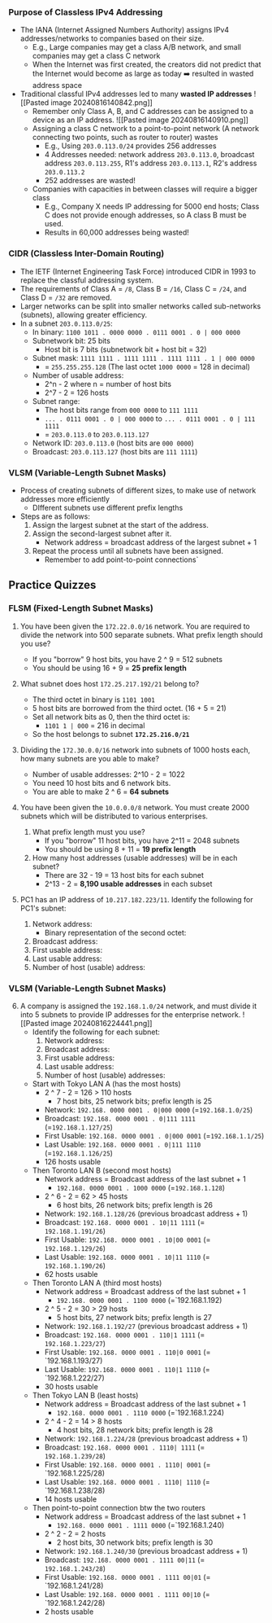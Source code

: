 ### Purpose of Classless IPv4 Addressing
- The IANA (Internet Assigned Numbers Authority) assigns IPv4 addresses/networks to companies based on their size.
	- E.g., Large companies may get a class A/B network, and small companies may get a class C network
	- When the Internet was first created, the creators did not predict that the Internet would become as large as today ➡️ resulted in wasted address space 
- Traditional classful IPv4 addresses led to many **wasted IP addresses**
	![[Pasted image 20240816140842.png]]
	- Remember only Class A, B, and C addresses can be assigned to a device as an IP address.
	![[Pasted image 20240816140910.png]]
	- Assigning a class C network to a point-to-point network (A network connecting two points, such as router to router) wastes
		- E.g., Using `203.0.113.0/24` provides 256 addresses 
		- 4 Addresses needed: network address `203.0.113.0`, broadcast address `203.0.113.255`, R1's address `203.0.113.1`, R2's address `203.0.113.2`
		- 252 addresses are wasted!
	- Companies with capacities in between classes will require a bigger class 
		- E.g., Company X needs IP addressing for 5000 end hosts; Class C does not provide enough addresses, so A class B must be used.
		- Results in 60,000 addresses being wasted!
### CIDR (Classless Inter-Domain Routing)
- The IETF (Internet Engineering Task Force) introduced CIDR in 1993 to replace the classful addressing system.
- The requirements of Class A = `/8`, Class B = `/16`, Class C = `/24`, and Class D = `/32` are removed.
- Larger networks can be split into smaller networks called sub-networks (subnets), allowing greater efficiency.
- In a subnet `203.0.113.0/25`:
	- In binary: `1100 1011 . 0000 0000 . 0111 0001 . 0 | 000 0000`
	- Subnetwork bit: 25 bits
		- Host bit is 7 bits (subnetwork bit + host bit = 32)
	- Subnet mask: `1111 1111 . 1111 1111 . 1111 1111 . 1 | 000 0000`
		- = `255.255.255.128` (The last octet `1000 0000` = 128 in decimal)
	- Number of usable address:
		- 2^n - 2 where n = number of host bits
		-  2^7 - 2 = 126 hosts
	- Subnet range:
		- The host bits range from `000 0000` to `111 1111`
		- `... . 0111 0001 . 0 | 000 0000` to `... . 0111 0001 . 0 | 111 1111`
		- = `203.0.113.0` to `203.0.113.127`
	- Network ID: `203.0.113.0` (host bits are `000 0000`)
	- Broadcast: `203.0.113.127` (host bits are `111 1111`)
### VLSM (Variable-Length Subnet Masks)
- Process of creating subnets of different sizes, to make use of network addresses more efficiently
	- DIfferent subnets use different prefix lengths
- Steps are as follows:
	1. Assign the largest subnet at the start of the address.
	2. Assign the second-largest subnet after it.
		-  Network address = broadcast address of the largest subnet + 1
	3. Repeat the process until all subnets have been assigned.
		- Remember to add point-to-point connections`
## Practice Quizzes
### FLSM (Fixed-Length Subnet Masks)
1. You have been given the `172.22.0.0/16` network. You are required to divide the network into 500 separate subnets. What prefix length should you use?
	- If you "borrow" 9 host bits, you have 2 ^ 9 = 512 subnets
	- You should be using 16 + 9 = **25 prefix length**
	
2. What subnet does host `172.25.217.192/21` belong to?
	- The third octet in binary is `1101 1001`
	- 5 host bits are borrowed from the third octet. (16 + 5 = 21)
	- Set all network bits as 0, then the third octet is:
		- `1101 1 | 000` = 216 in decimal
	- So the host belongs to subnet **`172.25.216.0/21`**
	
3. Dividing the `172.30.0.0/16` network into subnets of 1000 hosts each, how many subnets are you able to make?
	- Number of usable addresses: 2^10 - 2 = 1022
	- You need 10 host bits and 6 network bits.
	- You are able to make 2 ^ 6 = **64 subnets**

4. You have been given the `10.0.0.0/8` network. You must create 2000 subnets which will be distributed to  various enterprises.
	1. What prefix length must you use?
		- If you "borrow" 11 host bits, you have 2^11 = 2048 subnets
		- You should be using 8 + 11 = **19 prefix length**
	2. How many host addresses (usable addresses) will be in each subnet?
		- There are 32 - 19 = 13 host bits for each subnet
		- 2^13 - 2 = **8,190 usable addresses** in each subset

5. PC1 has an IP address of `10.217.182.223/11`. Identify the following for PC1's subnet:
	1. Network address:
		- Binary representation of the second octet:  
	2. Broadcast address:
	3. First usable address:
	4. Last usable address:
	5. Number of host (usable) address:

### VLSM (Variable-Length Subnet Masks)
6. A company is assigned the `192.168.1.0/24` network, and must divide it into 5 subnets to provide IP addresses for the enterprise network.  ![[Pasted image 20240816224441.png]]
	- Identify the following for each subnet:
		1. Network address:
		2. Broadcast address:
		3. First usable address:
		4. Last usable address:
		5. Number of host (usable) addresses:
	- Start with Tokyo LAN A (has the most hosts)
		- 2 ^ 7 - 2 = 126 > 110 hosts
			- 7 host bits, 25 network bits; prefix length is 25
		- Network: `192.168. 0000 0001 . 0|000 0000` (=`192.168.1.0/25`)
		- Broadcast: `192.168. 0000 0001 . 0|111 1111` (=`192.168.1.127/25`)
		- First Usable: `192.168. 0000 0001 . 0|000 0001` (=`192.168.1.1/25`)
		- Last Usable: `192.168. 0000 0001 . 0|111 1110` (=`192.168.1.126/25`)
		- 126 hosts usable
	- Then Toronto LAN B (second most hosts)
		- Network address = Broadcast address of the last subnet + 1
			- `192.168. 0000 0001 . 1000 0000` (=`192.168.1.128`)
		- 2 ^ 6 - 2 = 62 > 45 hosts
			- 6 host bits, 26 network bits; prefix length is 26
		- Network: `192.168.1.128/26` (previous broadcast address + 1)
		- Broadcast: `192.168. 0000 0001 . 10|11 1111` (= `192.168.1.191/26`)
		- First Usable: `192.168. 0000 0001 . 10|00 0001` (= `192.168.1.129/26`)
		- Last Usable: `192.168. 0000 0001 . 10|11 1110` (= `192.168.1.190/26`)
		- 62 hosts usable
	- Then Toronto LAN A (third most hosts)
		- Network address = Broadcast address of the last subnet + 1
			- `192.168. 0000 0001 . 1100 0000` (=`192.168.1.192)
		- 2 ^ 5 - 2 = 30 > 29 hosts
			- 5 host bits, 27 network bits; prefix length is 27
		- Network: `192.168.1.192/27` (previous broadcast address + 1)
		- Broadcast: `192.168. 0000 0001 . 110|1 1111` (= `192.168.1.223/27`)
		- First Usable: `192.168. 0000 0001 . 110|0 0001` (= `192.168.1.193/27)
		- Last Usable: `192.168. 0000 0001 . 110|1 1110` (= `192.168.1.222/27)
		- 30 hosts usable
	- Then Tokyo LAN B (least hosts)
		- Network address = Broadcast address of the last subnet + 1
			- `192.168. 0000 0001 . 1110 0000` (=`192.168.1.224)
		- 2 ^ 4 - 2 = 14 > 8 hosts
			- 4 host bits, 28 network bits; prefix length is 28
		- Network: `192.168.1.224/28` (previous broadcast address + 1)
		- Broadcast: `192.168. 0000 0001 . 1110| 1111` (= `192.168.1.239/28`)
		- First Usable: `192.168. 0000 0001 . 1110| 0001` (= `192.168.1.225/28)
		- Last Usable: `192.168. 0000 0001 . 1110| 1110` (= `192.168.1.238/28)
		- 14 hosts usable
	- Then point-to-point connection btw the two routers
		- Network address = Broadcast address of the last subnet + 1
			- `192.168. 0000 0001 . 1111 0000` (=`192.168.1.240)
		- 2 ^ 2 - 2 = 2 hosts
			- 2 host bits, 30 network bits; prefix length is 30
		- Network: `192.168.1.240/30` (previous broadcast address + 1)
		- Broadcast: `192.168. 0000 0001 . 1111 00|11` (= `192.168.1.243/28`)
		- First Usable: `192.168. 0000 0001 . 1111 00|01` (= `192.168.1.241/28)
		- Last Usable: `192.168. 0000 0001 . 1111 00|10` (= `192.168.1.242/28)
		- 2 hosts usable